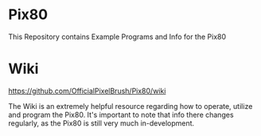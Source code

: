 # Pix80
This Repository contains Example Programs and Info for the Pix80

# Wiki
https://github.com/OfficialPixelBrush/Pix80/wiki

The Wiki is an extremely helpful resource regarding how to operate, utilize and program the Pix80. It's important to note that info there changes regularly, as the Pix80 is still very much in-development.
